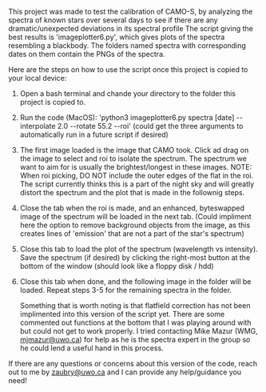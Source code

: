 This project was made to test the calibration of CAMO-S, by analyzing the spectra of known stars over several days to see if there are any dramatic/unexpected deviations in its spectral profile
The script giving the best results is 'imageplotter6.py', which gives plots of the spectra resembling a blackbody. The folders named spectra with corresponding dates on them contain the PNGs of the spectra.

Here are the steps on how to use the script once this project is copied to your local device:

1. Open a bash terminal and chande your directory to the folder this project is copied to.
2. Run the code (MacOS): 'python3 imageplotter6.py spectra [date] --interpolate 2.0 --rotate 55.2 --roi' (could get the three arguments to automatically run in a future script if desired)
3. The first image loaded is the image that CAMO took. Click ad drag on the image to select and roi to isolate the spectrum. The spectrum we want to aim for is usually the brightest/longest in these images.
  NOTE: When roi picking, DO NOT include the outer edges of the flat in the roi. The script currently thinks this is a part of the night sky and will greatly distort the spectrum and the plot that is made in the follownig steps.
4. Close the tab when the roi is made, and an enhanced, byteswapped image of the spectrum will be loaded in the next tab. (Could impliment here the option to remove background objects from the image, as this creates lines of 'emission' that are not a part of the star's spectrum)
5. Close this tab to load the plot of the spectrum (wavelength vs intensity). Save the spectrum (if desired) by clicking the right-most button at the bottom of the window (should look like a floppy disk / hdd)
6. Close this tab when done, and the following image in the folder will be loaded. Repeat steps 3-5 for the remaining spectra in the folder.

   Something that is worth noting is that flatfield correction has not been implimented into this version of the script yet. There are some commented out functions at the bottom that I was playing around with but could not get to work properly.
   I tried contacting Mike Mazur (WMG, mjmazur@uwo.ca) for help as he is the spectra expert in the group so he could lend a useful hand in this process.

If there are any questions or concerns about this version of the code, reach out to me by zaubry@uwo.ca and I can provide any help/guidance you need!
